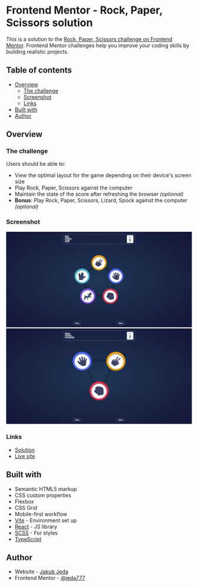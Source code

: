 # Frontend Mentor - Rock, Paper, Scissors solution

This is a solution to the [Rock, Paper, Scissors challenge on Frontend Mentor](https://www.frontendmentor.io/challenges/rock-paper-scissors-game-pTgwgvgH). Frontend Mentor challenges help you improve your coding skills by building realistic projects.

## Table of contents

- [Overview](#overview)
  - [The challenge](#the-challenge)
  - [Screenshot](#screenshot)
  - [Links](#links)
- [Built with](#built-with)
- [Author](#author)

## Overview

### The challenge

Users should be able to:

- View the optimal layout for the game depending on their device's screen size
- Play Rock, Paper, Scissors against the computer
- Maintain the state of the score after refreshing the browser _(optional)_
- **Bonus**: Play Rock, Paper, Scissors, Lizard, Spock against the computer _(optional)_

### Screenshot

![](./Screenshot1.png)
![](./Screenshot2.png)

### Links

- [Solution](https://www.frontendmentor.io/solutions/rock-paper-scissors-with-bonus-animated-reacttypescript-and-scss-CIicsI1Kfd)
- [Live site](https://gentle-torte-e5192a.netlify.app/)

## Built with

- Semantic HTML5 markup
- CSS custom properties
- Flexbox
- CSS Grid
- Mobile-first workflow
- [Vite](https://vitejs.dev/) - Environment set up
- [React](https://reactjs.org/) - JS library
- [SCSS](https://sass-lang.com/) - For styles
- [TypeScript](https://www.typescriptlang.org/)

## Author

- Website - [Jakub Jęda](https://github.com/Jeda777)
- Frontend Mentor - [@jeda777](https://www.frontendmentor.io/profile/Jeda777)
